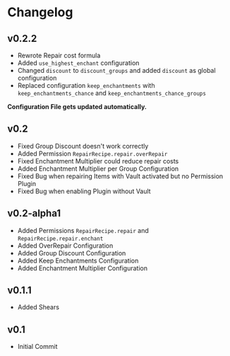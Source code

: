 # Changelog #

## v0.2.2 ##

* Rewrote Repair cost formula
* Added `use_highest_enchant` configuration
* Changed `discount` to `discount_groups` and added `discount` as global configuration
* Replaced configuration `keep_enchantments` with `keep_enchantments_chance` and `keep_enchantments_chance_groups`

**Configuration File gets updated automatically.**

## v0.2 ##

* Fixed Group Discount doesn't work correctly
* Added Permission `RepairRecipe.repair.overRepair`
* Fixed Enchantment Multiplier could reduce repair costs
* Added Enchantment Multiplier per Group Configuration
* Fixed Bug when repairing Items with Vault activated but no Permission Plugin
* Fixed Bug when enabling Plugin without Vault

## v0.2-alpha1 ##

* Added Permissions `RepairRecipe.repair` and `RepairRecipe.repair.enchant`
* Added OverRepair Configuration
* Added Group Discount Configuration
* Added Keep Enchantments Configuration
* Added Enchantment Multiplier Configuration


## v0.1.1 ##

* Added Shears

## v0.1 ##

* Initial Commit